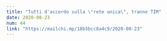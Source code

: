 ```yaml
---
title: "Tutti d'accordo sulla \"rete unica\", tranne TIM"
date: 2020-08-23
num: 44
link: "https://mailchi.mp/18b5bcc8a4c9/2020-08-23"
---
```

